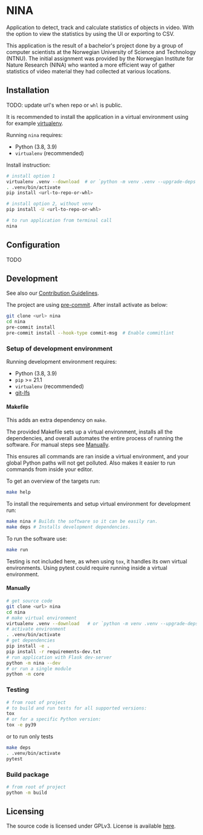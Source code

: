 # NINA

Application to detect, track and calculate statistics of objects in video. With
the option to view the statistics by using the UI or exporting to CSV.

This application is the result of a bachelor's project done by a group of
computer scientists at the Norwegian University of Science and Technology
(NTNU). The initial assignment was provided by the Norwegian Institute for
Nature Research (NINA) who wanted a more efficient way of gather statistics of
video material they had collected at various locations.

## Installation

TODO: update url's when repo or `whl` is public.

It is recommended to install the application in a virtual environment using
for example [virtualenv](https://virtualenv.pypa.io/en/latest/).

Running `nina` requires:

- Python (3.8, 3.9)
- `virtualenv` (recommended)

Install instruction:

```sh
# install option 1
virtualenv .venv --download  # or `python -m venv .venv --upgrade-deps`
. .venv/bin/activate
pip install <url-to-repo-or-whl>

# install option 2, without venv
pip install -U <url-to-repo-or-whl>

# to run application from terminal call
nina
```

## Configuration

TODO

## Development

See also our [Contribution Guidelines](./CONTRIBUTING.md).

The project are using [pre-commit](https://pre-commit.com/). After install
activate as below:

```sh
git clone <url> nina
cd nina
pre-commit install
pre-commit install --hook-type commit-msg  # Enable commitlint
```

### Setup of development environment

Running development environment requires:

- Python (3.8, 3.9)
- `pip` >= 21.1
- `virtualenv` (recommended)
- [git-lfs](https://git-lfs.github.com/)

#### Makefile

This adds an extra dependency on `make`.

The provided Makefile sets up a virtual environment, installs all the
dependencies, and overall automates the entire process of running the software.
For manual steps see [Manually](#Manually).

This ensures all commands are ran inside a virtual environment, and your global
Python paths will not get polluted. Also makes it easier to run commands from
inside your editor.

To get an overview of the targets run:

```sh
make help
```

To install the requirements and setup virtual environment for development run:

```sh
make nina # Builds the software so it can be easily ran.
make deps # Installs development dependencies.
```

To run the software use:

```sh
make run
```

Testing is not included here, as when using `tox`, it handles its own virtual
environments. Using pytest could require running inside a virtual environment.

#### Manually

```sh
# get source code
git clone <url> nina
cd nina
# make virtual environment
virtualenv .venv --download   # or `python -m venv .venv --upgrade-deps`
# activate environment
. .venv/bin/activate
# get dependencies
pip install -e .
pip install -r requirements-dev.txt
# run application with Flask dev-server
python -m nina --dev
# or run a single module
python -m core
```

### Testing

```sh
# from root of project
# to build and run tests for all supported versions:
tox
# or for a specific Python version:
tox -e py39
```

or to run only tests

```sh
make deps
. .venv/bin/activate
pytest
```

### Build package

```sh
# from root of project
python -m build
```

## Licensing

The source code is licensed under GPLv3. License is available [here](./LICENSE).
